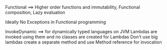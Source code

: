 
Functional ==> 
Higher order functions and  immutability, 
Functional composition, Lazy evaluation

Ideally No Exceptions in Functional programming


InvokeDynamic ==> for dynamically typed languages on JVM
Lambdas are invoked using them and no classes are created for Lambdas
Don't use big lambdas create a separate method and use Method reference for invocation